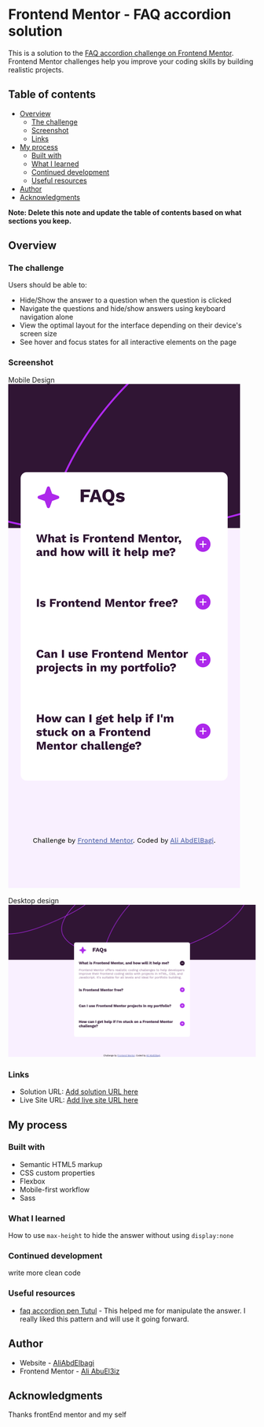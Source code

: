 # Frontend Mentor - FAQ accordion solution

This is a solution to the [FAQ accordion challenge on Frontend Mentor](https://www.frontendmentor.io/challenges/faq-accordion-wyfFdeBwBz). Frontend Mentor challenges help you improve your coding skills by building realistic projects. 

## Table of contents

- [Overview](#overview)
  - [The challenge](#the-challenge)
  - [Screenshot](#screenshot)
  - [Links](#links)
- [My process](#my-process)
  - [Built with](#built-with)
  - [What I learned](#what-i-learned)
  - [Continued development](#continued-development)
  - [Useful resources](#useful-resources)
- [Author](#author)
- [Acknowledgments](#acknowledgments)

**Note: Delete this note and update the table of contents based on what sections you keep.**

## Overview

### The challenge

Users should be able to:

- Hide/Show the answer to a question when the question is clicked
- Navigate the questions and hide/show answers using keyboard navigation alone
- View the optimal layout for the interface depending on their device's screen size
- See hover and focus states for all interactive elements on the page

### Screenshot
Mobile Design
![Mobile_img](./scrrenshots/mobile.png)

Desktop design
![Desktop_img](./scrrenshots/desktop.png)
### Links

- Solution URL: [Add solution URL here](https://your-solution-url.com)
- Live Site URL: [Add live site URL here](https://your-live-site-url.com)

## My process

### Built with

- Semantic HTML5 markup
- CSS custom properties
- Flexbox
- Mobile-first workflow
- Sass
### What I learned
How to use ```max-height``` to hide the answer without using ```display:none```
### Continued development
  write more clean code 

### Useful resources

- [faq accordion pen Tutul](https://www.codepen.io/TutulDevs/pen/KKMazZr) - This helped me for manipulate the answer. I really liked this pattern and will use it going forward.

## Author

- Website - [AliAbdElbagi](https://linkedin.com/ali-abdelbagi-02313b223)
- Frontend Mentor - [Ali AbuEl3iz](https://www.frontendmentor.io/profile/ali007-depug)

## Acknowledgments

Thanks frontEnd mentor and my self